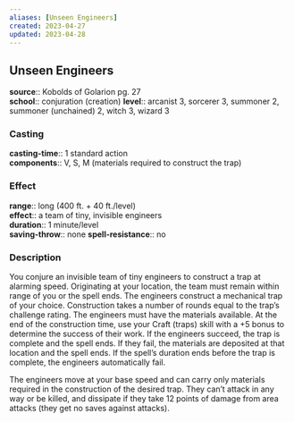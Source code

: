 ```yaml
---
aliases: [Unseen Engineers]
created: 2023-04-27
updated: 2023-04-28
---
```


## Unseen Engineers

**source**:: Kobolds of Golarion pg. 27  
**school**:: conjuration (creation)
**level**:: arcanist 3, sorcerer 3, summoner 2, summoner (unchained) 2, witch 3, wizard 3

### Casting

**casting-time**:: 1 standard action  
**components**:: V, S, M (materials required to construct the trap)

### Effect

**range**:: long (400 ft. + 40 ft./level)  
**effect**:: a team of tiny, invisible engineers  
**duration**:: 1 minute/level  
**saving-throw**:: none
**spell-resistance**:: no

### Description

You conjure an invisible team of tiny engineers to construct a trap at alarming speed. Originating at your location, the team must remain within range of you or the spell ends. The engineers construct a mechanical trap of your choice. Construction takes a number of rounds equal to the trap’s challenge rating. The engineers must have the materials available. At the end of the construction time, use your Craft (traps) skill with a +5 bonus to determine the success of their work. If the engineers succeed, the trap is complete and the spell ends. If they fail, the materials are deposited at that location and the spell ends. If the spell’s duration ends before the trap is complete, the engineers automatically fail.  
  
The engineers move at your base speed and can carry only materials required in the construction of the desired trap. They can’t attack in any way or be killed, and dissipate if they take 12 points of damage from area attacks (they get no saves against attacks).
